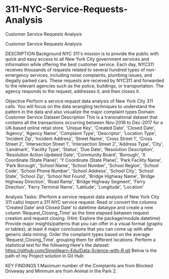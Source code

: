 # 311-NYC-Service-Requests-Analysis
Customer Service Requests Analysis


Customer Service Requests Analysis

DESCRIPTION
Background
NYC 311's mission is to provide the public with quick and easy access to all New York City government services and information while offering the best customer service. Each day, NYC311 receives thousands of requests related to several hundred types of non-emergency services, including noise complaints, plumbing issues, and illegally parked cars. These requests are received by NYC311 and forwarded to the relevant agencies such as the police, buildings, or transportation. The agency responds to the request, addresses it, and then closes it.

Objective
Perform a service request data analysis of New York City 311 calls. You will focus on the data wrangling techniques to understand the pattern in the data and also visualize the major complaint types
Domain: Customer Service
Dataset Description
This is a transnational dataset that contains all the transactions occurring between Nov-2016 to Dec-2017 for a UK-based online retail store.
'Unique Key', 'Created Date', 'Closed Date', 'Agency', 'Agency Name',  'Complaint Type', 'Descriptor', 'Location Type', 'Incident Zip', 'Incident Address', 'Street Name', 'Cross Street 1', 'Cross Street 2',   'Intersection Street 1', 'Intersection Street 2', 'Address Type', 'City', 'Landmark', 'Facility Type', 'Status', 'Due Date', 'Resolution Description', 'Resolution Action Updated Date', 'Community Board', 'Borough', 'X Coordinate (State Plane)', 'Y Coordinate (State Plane)', 'Park Facility Name', 'Park Borough', 'School Name', 'School Number', 'School Region', 'School Code', 'School Phone Number', 'School Address', 'School City', 'School State', 'School Zip', 'School Not Found', 'Bridge Highway Name', 'Bridge Highway Direction', 'Road Ramp', 'Bridge Highway Segment', 'Ferry Direction', 'Ferry Terminal Name', 'Latitude', 'Longitude', 'Location'

Analysis Tasks:
(Perform a service request data analysis of New York City 311 calls) 
Import a 311 NYC service request.
Read or convert the columns ‘Created Date’ and Closed Date’ to datetime datatype and create a new column ‘Request_Closing_Time’ as the time elapsed between request creation and request closing. (Hint: Explore the package/module datetime)
Provide major insights/patterns that you can offer in a visual format (graphs or tables); at least 4 major conclusions that you can come up with after generic data mining.
Order the complaint types based on the average ‘Request_Closing_Time’, grouping them for different locations.
Perform a statistical test for the following:Here's the dataset: https://github.com/Simplilearn-Edu/Data-Science-with-R.git
Below is the path of my Project solution in Git Hub:

KEY FINDINGS
1.Maximum number of the Complaints are from Blocked Driveway and Minimum are from Animal in the Park
2.
